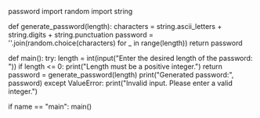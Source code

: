 password
import random import string

def generate_password(length): characters = string.ascii_letters + string.digits + string.punctuation password = ''.join(random.choice(characters) for _ in range(length)) return password

def main(): try: length = int(input("Enter the desired length of the password: ")) if length <= 0: print("Length must be a positive integer.") return password = generate_password(length) print("Generated password:", password) except ValueError: print("Invalid input. Please enter a valid integer.")

if name == "main": main()

